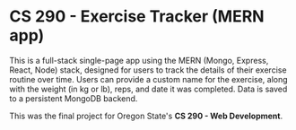 # CS 290 - Exercise Tracker (MERN app) 

This is a full-stack single-page app using the MERN (Mongo, Express, React, Node) stack, designed for users to track the details of their exercise routine over time. Users can provide a custom name for the exercise, along with the weight (in kg or lb), reps, and date it was completed. Data is saved to a persistent MongoDB backend.

This was the final project for Oregon State's **CS 290 - Web Development**. 
